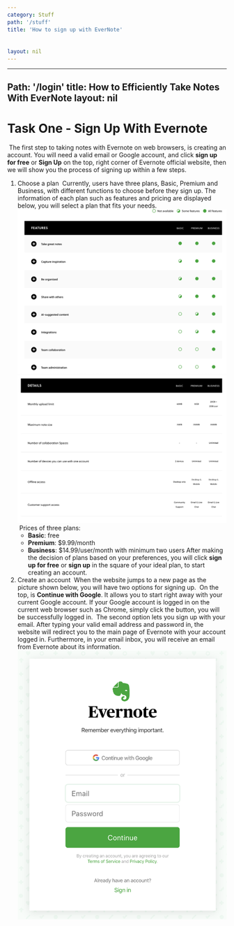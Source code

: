 ```yaml
---
category: Stuff
path: '/stuff'
title: 'How to sign up with EverNote'


layout: nil
---
```


---
Path: '/login'
title: How to Efficiently Take Notes With EverNote
layout: nil
---

# Task One - Sign Up With Evernote
​
The first step to taking notes with Evernote on web browsers, is creating an account. You will need a valid email or Google account, and click **sign up for free** or **Sign Up** on the top, right corner of Evernote official website, then we will show you the process of signing up within a few steps.
​
1. Choose a plan
​
   Currently, users have three plans, Basic, Premium and Business, with different functions to choose before they sign up. The information of each plan such as features and pricing are displayed below, you will select a plan that fits your needs.
![plan features](../images/features.png)  
![plan details](../images/details.png)
​
   Prices of three plans:
​
   - **Basic**: free
​
   - **Premium**: $9.99/month
​
   - **Business**: $14.99/user/month with minimum two users
​
   After making the decision of plans based on your preferences, you will click **sign up for free** or **sign up** in the square of your ideal plan, to start creating an account.
​
2. Create an account
​
   When the website jumps to a new page as the picture shown below, you will have two options for signing up.
​
   On the top, is **Continue with Google**. It allows you to start right away with your current Google account. If your Google account is logged in on the current web browser such as Chrome, simply click the button, you will be successfully logged in.
​
   The second option lets you sign up with your email. After typing your valid email address and password in, the website will redirect you to the main page of Evernote with your account logged in. Furthermore, in your email inbox, you will receive an email from Evernote about its information.
![options for signing up](../images/signup.png)
